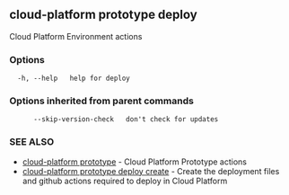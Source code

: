 ## cloud-platform prototype deploy

Cloud Platform Environment actions

### Options

```
  -h, --help   help for deploy
```

### Options inherited from parent commands

```
      --skip-version-check   don't check for updates
```

### SEE ALSO

* [cloud-platform prototype](cloud-platform_prototype.md)	 - Cloud Platform Prototype actions
* [cloud-platform prototype deploy create](cloud-platform_prototype_deploy_create.md)	 - Create the deployment files and github actions required to deploy in Cloud Platform

